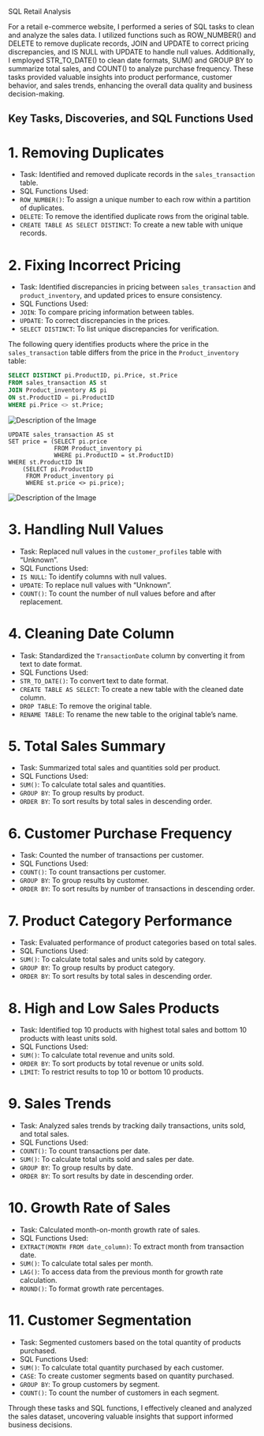 SQL Retail Analysis

For a retail e-commerce website, I performed a series of SQL tasks to clean and analyze the sales data. I utilized functions such as ROW_NUMBER() and DELETE to remove duplicate records, JOIN and UPDATE to correct pricing discrepancies, and IS NULL with UPDATE to handle null values. Additionally, I employed STR_TO_DATE() to clean date formats, SUM() and GROUP BY to summarize total sales, and COUNT() to analyze purchase frequency. These tasks provided valuable insights into product performance, customer behavior, and sales trends, enhancing the overall data quality and business decision-making.
## Key Tasks, Discoveries, and SQL Functions Used

 # 1.  Removing Duplicates 
-  Task:  Identified and removed duplicate records in the `sales_transaction` table.
-  SQL Functions Used: 
  - `ROW_NUMBER()`: To assign a unique number to each row within a partition of duplicates.
  - `DELETE`: To remove the identified duplicate rows from the original table.
  - `CREATE TABLE AS SELECT DISTINCT`: To create a new table with unique records.

 # 2.  Fixing Incorrect Pricing 
-  Task:  Identified discrepancies in pricing between `sales_transaction` and `product_inventory`, and updated prices to ensure consistency.
-  SQL Functions Used: 
  - `JOIN`: To compare pricing information between tables.
  - `UPDATE`: To correct discrepancies in the prices.
  - `SELECT DISTINCT`: To list unique discrepancies for verification.


The following query identifies products where the price in the `sales_transaction` table differs from the price in the `Product_inventory` table:

```sql
SELECT DISTINCT pi.ProductID, pi.Price, st.Price 
FROM sales_transaction AS st 
JOIN Product_inventory AS pi 
ON st.ProductID = pi.ProductID
WHERE pi.Price <> st.Price;
```


![Description of the Image](./Users/tkarora/Desktop/1.png)



```
UPDATE sales_transaction AS st
SET price = (SELECT pi.price 
             FROM Product_inventory pi 
             WHERE pi.ProductID = st.ProductID)
WHERE st.ProductID IN 
    (SELECT pi.ProductID 
     FROM Product_inventory pi 
     WHERE st.price <> pi.price);
```

![Description of the Image](./Users/tkarora/Desktop/2.png)




 # 3.  Handling Null Values 
-  Task:  Replaced null values in the `customer_profiles` table with “Unknown”.
-  SQL Functions Used: 
  - `IS NULL`: To identify columns with null values.
  - `UPDATE`: To replace null values with “Unknown”.
  - `COUNT()`: To count the number of null values before and after replacement.

 # 4.  Cleaning Date Column 
-  Task:  Standardized the `TransactionDate` column by converting it from text to date format.
-  SQL Functions Used: 
  - `STR_TO_DATE()`: To convert text to date format.
  - `CREATE TABLE AS SELECT`: To create a new table with the cleaned date column.
  - `DROP TABLE`: To remove the original table.
  - `RENAME TABLE`: To rename the new table to the original table’s name.

 # 5.  Total Sales Summary 
-  Task:  Summarized total sales and quantities sold per product.
-  SQL Functions Used: 
  - `SUM()`: To calculate total sales and quantities.
  - `GROUP BY`: To group results by product.
  - `ORDER BY`: To sort results by total sales in descending order.

 # 6.  Customer Purchase Frequency 
-  Task:  Counted the number of transactions per customer.
-  SQL Functions Used: 
  - `COUNT()`: To count transactions per customer.
  - `GROUP BY`: To group results by customer.
  - `ORDER BY`: To sort results by number of transactions in descending order.

 # 7.  Product Category Performance 
-  Task:  Evaluated performance of product categories based on total sales.
-  SQL Functions Used: 
  - `SUM()`: To calculate total sales and units sold by category.
  - `GROUP BY`: To group results by product category.
  - `ORDER BY`: To sort results by total sales in descending order.

 # 8.  High and Low Sales Products 
-  Task:  Identified top 10 products with highest total sales and bottom 10 products with least units sold.
-  SQL Functions Used: 
  - `SUM()`: To calculate total revenue and units sold.
  - `ORDER BY`: To sort products by total revenue or units sold.
  - `LIMIT`: To restrict results to top 10 or bottom 10 products.

 # 9.  Sales Trends 
-  Task:  Analyzed sales trends by tracking daily transactions, units sold, and total sales.
-  SQL Functions Used: 
  - `COUNT()`: To count transactions per date.
  - `SUM()`: To calculate total units sold and sales per date.
  - `GROUP BY`: To group results by date.
  - `ORDER BY`: To sort results by date in descending order.

 # 10.  Growth Rate of Sales 
-  Task:  Calculated month-on-month growth rate of sales.
-  SQL Functions Used: 
  - `EXTRACT(MONTH FROM date_column)`: To extract month from transaction date.
  - `SUM()`: To calculate total sales per month.
  - `LAG()`: To access data from the previous month for growth rate calculation.
  - `ROUND()`: To format growth rate percentages.

 # 11.  Customer Segmentation 
-  Task:  Segmented customers based on the total quantity of products purchased.
-  SQL Functions Used: 
  - `SUM()`: To calculate total quantity purchased by each customer.
  - `CASE`: To create customer segments based on quantity purchased.
  - `GROUP BY`: To group customers by segment.
  - `COUNT()`: To count the number of customers in each segment.

Through these tasks and SQL functions, I effectively cleaned and analyzed the sales dataset, uncovering valuable insights that support informed business decisions.
